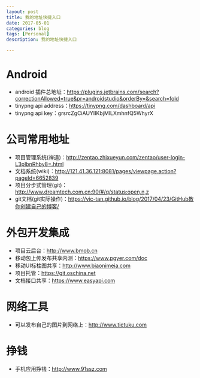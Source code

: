 ```yaml
---
layout: post
title: 我的地址快捷入口
date: 2017-05-01
categories: blog
tags: [Personal]
description: 我的地址快捷入口

---
```


# Android
*   android 插件总地址：<https://plugins.jetbrains.com/search?correctionAllowed=true&pr=androidstudio&orderBy=&search=fold>
*   tinypng api address：https://tinypng.com/dashboard/api
*   tinypng api key：grsrcZgCiAUYIIKbjMlLXmhnfQ5WhyrX


# 公司常用地址

*   项目管理系统(禅道)：<http://zentao.zhixueyun.com/zentao/user-login-L3plbnRhby8=.html>
*   文档系统(wiki)：<http://121.41.36.121:8081/pages/viewpage.action?pageId=6652839>
*   项目分步式管理(git)：<http://www.dreamtech.com.cn:90/#/q/status:open,n,z>
*   git文档(git实际操作)：<https://vic-tan.github.io/blog/2017/04/23/GitHub教你创建自己的博客/>


# 外包开发集成

*   项目云后台：<http://www.bmob.cn>
*   移动包上传发布共享内测：<https://www.pgyer.com/doc>
*   移动UI标柱图共享：<http://www.biaonimeia.com>
*   项目托管：<https://git.oschina.net>
*   文档接口共享：<https://www.easyapi.com>


# 网络工具

*   可以发布自己的图片到网络上：<http://www.tietuku.com>


# 挣钱
*   手机应用挣钱：<http://www.91ssz.com>
